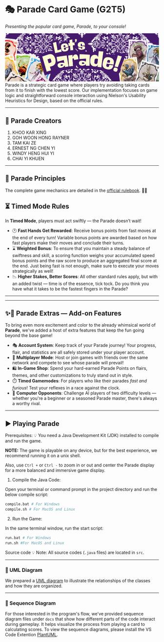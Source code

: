 # 🎭 Parade Card Game (G2T5)

*Presenting the popular card game, Parade, to your console!*

![App Screenshot](images/parade_banner.png)
Parade is a strategic card game where players try avoiding taking cards from it to finish with the lowest score.  Our implementation focuses on game logic and straightforward console interaction using Nielson's Usability Heuristics for Design, based on the official rules.

---

## 👥 Parade Creators

1.  KHOO KAR XING
2.  GOH WOON HONG RAYNER
3.  TAM KAI ZE
4.  ERNEST NG CHEN YI
5.  WINDY HENG HUI YI
6.  CHAI YI KHUEN

---

## 📜 Parade Principles

The complete game mechanics are detailed in the [official rulebook](https://cdn.1j1ju.com/medias/8f/7e/8f-parade-rulebook.pdf). 🎪✨


## ⏳ Timed Mode Rules

In **Timed Mode**, players must act swiftly — the Parade doesn’t wait!

- 🕐 **Fast Hands Get Rewarded**: Receive bonus points from fast moves at the end of every turn! Variable bonus points are awarded based on how fast players make their moves and conclude their turns.
- ⌛ **Weighted Bonus**: To ensure that you maintain a steady balance of swiftness and skill, a scoring function weighs your accumulated speed bonus points and the raw score to produce an aggregated final score at the end. Just being fast is not enough, make sure to execute your moves strategically as well!
- 📉 **Higher Stakes, Better Scores**: All other standard rules apply, but with an added twist — time is of the essence, tick tock. Do you think you have what it takes to be the fastest fingers in the Parade?
---


---

## ✨🎉 Parade Extras — Add-on Features

To bring even more excitement and color to the already whimsical world of **Parade**, we've added a host of extra features that keep the fun going beyond the base game!

- 🎭 **Account System**: Keep track of your Parade journey! Your progress, flair, and statistics are all safely stored under your player account.
- 🤝 **Multiplayer Mode**: Host or join games with friends over the same network and compete to see whose parade will prevail!
- 🛍️ **In-Game Shop**: Spend your hard-earned Parade Points on flairs, themes, and other customizations to truly stand out in style.
- ⏱️ **Timed Gamemodes**: For players who like their parades *fast and furious*! Test your reflexes in a race against the clock.
- 🧠 **Computer Opponents**: Challenge AI players of two difficulty levels — whether you're a beginner or a seasoned Parade master, there's always a worthy rival.

---

## ▶️ Playing Parade

Prerequisites:
💡 You need a Java Development Kit (JDK) installed to compile and run the game.

**NOTE:** The game is playable on any device, but for the best experience, we recommend running it on a unix shell.

Also, use `Ctrl +` or `Ctrl -` to zoom in or out and center the Parade display for a more balanced and immersive game display.

1. Compile the Java Code:

Open your terminal or command prompt in the project directory and run the below compile script:

```bash
compile.bat # For Windows
compile.sh # For MacOS and Linux
```
2. Run the Game:

In the same terminal window, run the start script:

```bash
run.bat # For Windows
run.sh #For MacOS and Linux
```

Source code
💡 Note: All source codes (`.java` files) are located in `src`.

---

### 🧱 UML Diagram
We prepared a [UML diagram](https://drive.google.com/drive/folders/1jFY1PGtcB7KkmPBxeT8U-llyymSqHPKe?usp=drive_link) to illustrate the relationships of the classes and how they are organized.

---

### 🔁 Sequence Diagram
For those interested in the program's flow, we've provided sequence diagram files under `docs` that show how different parts of the code interact during gameplay. It helps visualize the process from playing a card to calculating scores.
To view the sequence diagrams, please install the VS Code Extention [PlantUML](https://marketplace.visualstudio.com/items?itemName=jebbs.plantuml).


